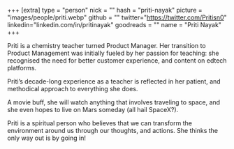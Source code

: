 +++
[extra]
type = "person"
nick = ""
hash = "priti-nayak"
picture = "images/people/priti.webp"
github = ""
twitter="https://twitter.com/Pritisn0"
linkedin="linkedin.com/in/pritinayak"
goodreads = ""
name = "Priti Nayak"
+++

  <p class="text-black text-base leading-normal  md:text-xl lg:text-xl md:leading-snug font-light pb-4 md:pb-7">
    Priti is a chemistry teacher turned Product Manager. Her transition to Product Management was initially fueled by her passion for teaching: she recognised the need for better customer experience, and content on edtech platforms.
  </p>
  <p class="text-black text-base leading-normal  md:text-xl lg:text-xl md:leading-snug font-light pb-4 md:pb-7">
    Priti’s decade-long experience as a teacher is reflected in her patient, and methodical approach to everything she does.
  </p>
  <p class="text-black text-base leading-normal  md:text-xl lg:text-xl md:leading-snug font-light pb-4 md:pb-7">
    A movie buff, she will watch anything that involves traveling to space, and she even hopes to live on Mars someday (all hail SpaceX?).
  </p>
  <p class="text-black text-base leading-normal  md:text-xl lg:text-xl md:leading-snug font-light pb-4 md:pb-7">
    Priti is a spiritual person who believes that we can transform the environment around us through our thoughts, and actions. She thinks the only way out is by going in!
  </p>

